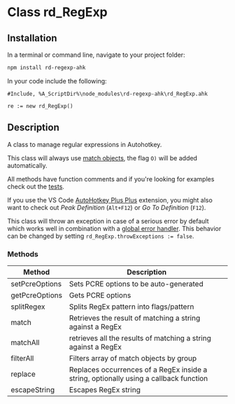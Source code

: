# Class rd_RegExp

## Installation

In a terminal or command line, navigate to your project folder:

```bash
npm install rd-regexp-ahk
```

In your code include the following:

```autohotkey
#Include, %A_ScriptDir%\node_modules\rd-regexp-ahk\rd_RegExp.ahk

re := new rd_RegExp()
```

## Description

A class to manage regular expressions in Autohotkey.

This class will always use [match objects](https://www.autohotkey.com/docs/commands/RegExMatch.htm#MatchObject), the flag `O)` will be added automatically.

All methods have function comments and if you're looking for examples check out the [tests](https://github.com/reinhardliess/rd-regexp-ahk/blob/main/tests/all-tests.ahk).

If you use the VS Code [AutoHotkey Plus Plus](https://marketplace.visualstudio.com/items?itemName=mark-wiemer.vscode-autohotkey-plus-plus) extension, you might also want to check out _Peak Definition_ (`Alt+F12`) or _Go To Definition_ (`F12`).

This class will throw an exception in case of a serious error by default which works well in combination with a [global error handler](https://www.autohotkey.com/docs/commands/OnError.htm). This behavior can be changed by setting `rd_RegExp.throwExceptions := false`.

### Methods

| Method         | Description                                                                           |
| -------------- | ------------------------------------------------------------------------------------- |
| setPcreOptions | Sets PCRE options to be auto-generated                                            |
| getPcreOptions | Gets PCRE options                                            |
| splitRegex     | Splits RegEx pattern into flags/pattern                                               |
| match          | Retrieves the result of matching a string against a RegEx                             |
| matchAll       | retrieves all the results of matching a string against a RegEx                        |
| filterAll      | Filters array of match objects by group                                               |
| replace        | Replaces occurrences of a RegEx inside a string, optionally using a callback function |
| escapeString   | Escapes RegEx string                                                                  |
